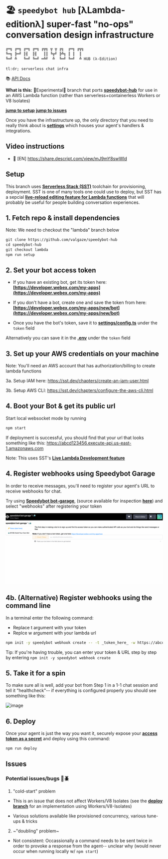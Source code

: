 # 🏖 `speedybot hub` [λLambda-editionλ] super-fast "no-ops" conversation design infrastructure

```
╔═╗ ╔═╗ ╔═╗ ╔═╗ ╔╦╗ ╦ ╦ ╔╗  ╔═╗ ╔╦╗
╚═╗ ╠═╝ ║╣  ║╣   ║║ ╚╦╝ ╠╩╗ ║ ║  ║
╚═╝ ╩   ╚═╝ ╚═╝ ═╩╝  ╩  ╚═╝ ╚═╝  ╩ HUB (λ-Edition)

tl:dr; serverless chat infra
```

📚 [API Docs](./api-docs/modules.md)

**What is this:** 🧪Experimental🔬 branch that ports **[speedybot-hub](https://github.com/valgaze/speedybot-hub)** for use in an AWS Lambda function (rather than serverless+containerless Workers or V8 Isolates)

**[jump to setup](#setup)**
**[jump to issues](#issues)**

Once you have the infrastructure up, the only directory that you need to really think about is **[settings](./settings/)** which houses your agent's handlers & integrations.

## Video instructions

- 🎥 [EN] https://share.descript.com/view/mJ9mY8swWId

## Setup

This branch uses **[Serverless Stack (SST)](https://serverless-stack.com/)** toolchain for provisioning, deployment. SST is one of many tools one could use to deploy, but SST has a sepcial **[live-reload editing feature for Lambda functions](https://docs.sst.dev/live-lambda-development)** that will probably be useful for people building conversation experiences.

## 1. Fetch repo & install dependencies

Note: We need to checkout the "lambda" branch below

```
git clone https://github.com/valgaze/speedybot-hub
cd speedybot-hub
git checkout lambda
npm run setup
```

## 2. Set your bot access token

- If you have an existing bot, get its token here: **[https://developer.webex.com/my-apps](https://developer.webex.com/my-apps)**

- If you don't have a bot, create one and save the token from here: **[https://developer.webex.com/my-apps/new/bot](https://developer.webex.com/my-apps/new/bot)**

- Once you have the bot's token, save it to **[settings/config.ts](./settings/config.ts)** under the `token` field

Alternatively you can save it in the **[.env](./env)** under the `token` field

## 3. Set up your AWS credentials on your machine

Note: You'll need an AWS account that has authorization/billing to create lambda functions

3a. Setup IAM here: https://sst.dev/chapters/create-an-iam-user.html

3b. Setup AWS CLI: https://sst.dev/chapters/configure-the-aws-cli.html

## 4. Boot your Bot & get its public url

Start local websocket mode by running

```sh
npm start
```

If deployment is successful, you should find that your url that looks something like this: https://abcd123456.execute-api.us-east-1.amazonaws.com

Note: This uses SST's **[Live Lambda Development feature](https://docs.sst.dev/live-lambda-development)**

## 4. Register webhooks using Speedybot Garage

In order to receive messages, you'll need to register your agent's URL to receive webhooks for chat.

Try using **[Speedybot bot-garage](https://codepen.io/valgaze/full/MWVjEZV)**, (source available for inspection **[here](https://github.com/valgaze/speedybot-hub/blob/lambda/settings/speedybot_garage.html)**) and select "webhooks" after registering your token

![image](./docs/assets/speedybot_garage_demo.gif)

## 4b. (Alternative) Register webhooks using the command line

In a terminal enter the following command:

- Replace t argument with your token
- Replce w argument with your lambda url

```sh
npm init -y speedybot webhook create -- -t _token_here_ -w https://abcd123456.execute-api.us-east-1.amazonaws.com
```

Tip: If you're having trouble, you can enter your token & URL step by step by entering `npm init -y speedybot webhook create`

## 5. Take it for a spin

To make sure all is well, add your bot from Step 1 in a 1-1 chat session and tell it "healthcheck"-- if everything is configured properly you should see something like this:

![image](https://raw.githubusercontent.com/valgaze/speedybot/master/docs/assets/healthcheck.gif)

## 6. Deploy

Once your agent is just the way you want it, securely expose your **[access token as a secret](https://sst.dev/chapters/handling-secrets-in-sst.html)** and deploy using this command:

```
npm run deploy
```

## Issues

### Potential issues/bugs 🐞🪲

1. "cold-start" problem

- This is an issue that does not affect Workers/V8 Isolates (see the **[deploy branch](https://github.com/valgaze/speedybot-hub/blob/deploy/quickstart.md)** for an implementation using Workers/V8-Isolates)

- Various solutions available like provisioned concurrency, various tune-ups & tricks

2. ~"doubling" problem~

- Not consistent: Occassionally a command needs to be sent twice in order to provoke a response from the agent-- unclear why (would never occur when running locally w/ `npm start`)
